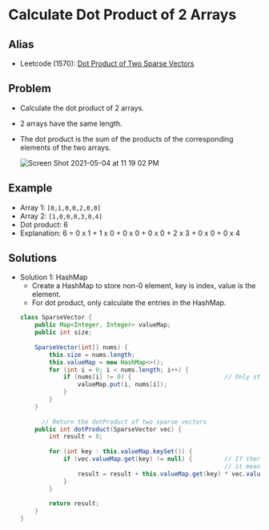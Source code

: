 # Calculate Dot Product of 2 Arrays

## Alias
- Leetcode (1570): [Dot Product of Two Sparse Vectors](https://leetcode.com/problems/dot-product-of-two-sparse-vectors/)

## Problem
- Calculate the dot product of 2 arrays.
- 2 arrays have the same length.
- The dot product is the sum of the products of the corresponding elements of the two arrays. 

  ![Screen Shot 2021-05-04 at 11 19 02 PM](https://user-images.githubusercontent.com/8989447/117099729-2aea5300-ad2f-11eb-85f8-d4324079b83a.png)
  
## Example
- Array 1: `[0,1,0,0,2,0,0]`
- Array 2: `[1,0,0,0,3,0,4]`
- Dot product: 6
- Explanation: 6 = 0 x 1 + 1 x 0 + 0 x 0 + 0 x 0 + 2 x 3 + 0 x 0 + 0 x 4

## Solutions
- Solution 1: HashMap
   - Create a HashMap to store non-0 element, key is index, value is the element.
   - For dot product, only calculate the entries in the HashMap.
  ```java
  class SparseVector {
      public Map<Integer, Integer> valueMap;
      public int size;
    
      SparseVector(int[] nums) {
          this.size = nums.length;
          this.valueMap = new HashMap<>();
          for (int i = 0; i < nums.length; i++) {
              if (nums[i] != 0) {                          // Only store non-zero
                  valueMap.put(i, nums[i]);
              }
          }
      }
    
	    // Return the dotProduct of two sparse vectors
      public int dotProduct(SparseVector vec) {
          int result = 0;
        
          for (int key : this.valueMap.keySet()) {
              if (vec.valueMap.get(key) != null) {         // If there is no corresponding entry in another HashMap
                                                           // it means the element in that position is 0, so ignore.
                  result = result + this.valueMap.get(key) * vec.valueMap.get(key);
              }
          }
        
          return result;
      }
  }
  ```
